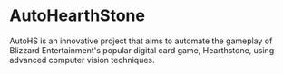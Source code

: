 # AutoHearthStone
AutoHS is an innovative project that aims to automate the gameplay of Blizzard Entertainment's popular digital card game, Hearthstone, using advanced computer vision techniques.
